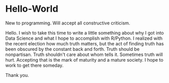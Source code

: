 # Hello-World
New to programming. Will accept all constructive criticism.

Hello. I wish to take this time to write a little something about why I got into Data Science and what I hope to accomplish with R/Python.
I realized with the recent election how much truth matters, but the act of finding truth has been obscured by the constant back and forth.
Truth should be nonpartisan. Truth shouldn't care about whom tells it. Sometimes truth will hurt. Accepting that is the mark of maturity
and a mature society. I hope to work to get there someday.

Thank you.
